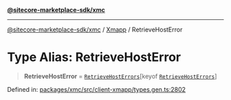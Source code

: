 [**@sitecore-marketplace-sdk/xmc**](../../../../README.md)

***

[@sitecore-marketplace-sdk/xmc](../../../../README.md) / [Xmapp](../README.md) / RetrieveHostError

# Type Alias: RetrieveHostError

> **RetrieveHostError** = [`RetrieveHostErrors`](RetrieveHostErrors.md)\[keyof [`RetrieveHostErrors`](RetrieveHostErrors.md)\]

Defined in: [packages/xmc/src/client-xmapp/types.gen.ts:2802](https://github.com/Sitecore/marketplace-sdk/blob/main/packages/xmc/src/client-xmapp/types.gen.ts#L2802)
